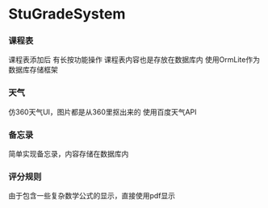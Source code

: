 # StuGradeSystem

### 课程表
  课程表添加后 有长按功能操作
  课程表内容也是存放在数据库内 使用OrmLite作为数据库存储框架
  
### 天气
  仿360天气UI，图片都是从360里抠出来的
  使用百度天气API

### 备忘录
  简单实现备忘录，内容存储在数据库内

### 评分规则
  由于包含一些复杂数学公式的显示，直接使用pdf显示
